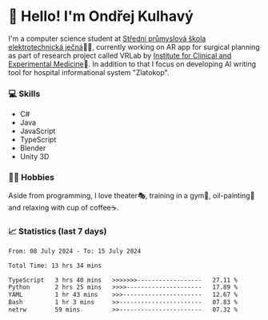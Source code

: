 # 👋 Hello! I'm Ondřej Kulhavý

I'm a computer science student at [Střední průmyslová škola elektrotechnická ječná](https://www.spsejecna.cz/)👨‍🎓, currently working on AR app for surgical planning as part of research project called VRLab by [Institute for Clinical and Experimental Medicine](https://www.ikem.cz/en/)🏥.
In addition to that I focus on developing AI writing tool for hospital informational system "Zlatokop".

### 💻 Skills
- C#
- Java
- JavaScript
- TypeScript
- Blender
- Unity 3D

### 🏋️‍♂️ Hobbies

Aside from programming, I love theater🎭, training in a gym💪, oil-painting🎨 and relaxing with cup of coffee☕.
### 📈 Statistics (last 7 days)
<!--START_SECTION:waka-->

```txt
From: 08 July 2024 - To: 15 July 2024

Total Time: 13 hrs 34 mins

TypeScript   3 hrs 40 mins   >>>>>>>------------------   27.11 %
Python       2 hrs 25 mins   >>>>---------------------   17.89 %
YAML         1 hr 43 mins    >>>----------------------   12.67 %
Bash         1 hr 3 mins     >>-----------------------   07.83 %
netrw        59 mins         >>-----------------------   07.32 %
```

<!--END_SECTION:waka-->



